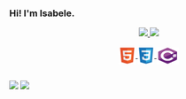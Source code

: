 ### Hi! I'm Isabele.

<div align="center"> 
	<a href="https://github.com/isabeles">
	<img height="180em" src="https://github-readme-stats.vercel.app/api?username=isabeles&hide=contribs,prs,issues&count_private=true&show_icons=true&theme=merko"/>
	<img height="180em" src="https://github-readme-stats.vercel.app/api/top-langs/?username=isabeles&layout=compact&theme=merko"/>
<div/>
 <div style="display: inline_block"><br>
 	<img align="center" alt="isa-html" heigth="30" width="30" src="https://raw.githubusercontent.com/devicons/devicon/master/icons/html5/html5-original.svg">
   	<img align="center" alt="isa-css" heigth="30" width="30" src="https://raw.githubusercontent.com/devicons/devicon/master/icons/css3/css3-original.svg">
   	<img align="center" alt="isa-csharp" height="30" width="40" src="https://raw.githubusercontent.com/devicons/devicon/master/icons/csharp/csharp-original.svg">
<div/>
     
  ##
  
 <div align="left">
 	<a href="https://www.linkedin.com/in/isabeles/" target="_blank" ><img src="https://img.shields.io/badge/LinkedIn-0077B5?style=for-the-badge&logo=linkedin&logoColor=white" target="_blank"></a>
 	<a href="mailto:isabelesbarbosa@gmail.com" target="_blank" ><img src="https://img.shields.io/badge/Gmail-D14836?style=for-the-badge&logo=gmail&logoColor=white" target="_blank"></a>
  <div/>

